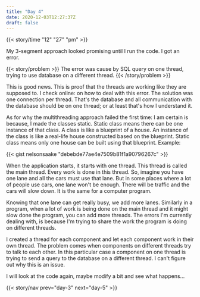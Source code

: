 ```yaml
---
title: "Day 4"
date: 2020-12-03T12:27:37Z
draft: false
---
```


{{< story/time "12" "27" "pm" >}}

My 3-segment approach looked promising until I run the code. I got an error. 

{{< story/problem >}} The error was cause by SQL query on one thread, trying to use database on a different thread. {{< /story/problem >}} 

This is good news. This is proof that the threads are working like they are supposed to. I check online: on how to deal with this error. The solution was one connection per thread. That's the database and all communication with the database should be on one thread; or at least that's how I understand it.  <!--more--> 

As for why the multithreading approach failed the first time: I am certain is because, I made the classes static. Static class means there can be one instance of that class. A class is like a blueprint of a house. An instance of the class is like a real-life house constructed based on the blueprint. Static class means only one house can be built using that blueprint. Example: 

{{< gist nelsonsaake "debebde77ae4e7509b81f1a90796267c" >}}

When the application starts, it starts with one thread. This thread is called the main thread. Every work is done in this thread. So, imagine you have one lane and all the cars must use that lane. But in some places where a lot of people use cars, one lane won't be enough. There will be traffic and the cars will slow down. It is the same for a computer program. 

Knowing that one lane can get really busy, we add more lanes. Similarly in a program, when a lot of work is being done on the main thread and it might slow done the program, you can add more threads. The errors I'm currently dealing with, is because I'm trying to share the work the program is doing on different threads. 

I created a thread for each component and let each component work in their own thread. The problem comes when components on different threads try to talk to each other. In this particular case a component on one thread is trying to send a query to the database on a different thread. I can't figure out why this is an issue.

I will look at the code again, maybe modify a bit and see what happens...

{{< story/nav prev="day-3" next="day-5" >}}

<!-- You can use a QObject of one thread in a different thread without going through the signals and slots.  -->

<!-- My reasoning is, to create a class that just pops up DB connection using the thread-Id as the connection name. In Qt once you are connected to the database in a particular thread, you can simply execute queries (or access it) without connecting to the database every single time. So, if there is a need to have more than one database you need to qualify it. You do that by using a connection name, and the database name. You can go through the documentation to get acquainted. Documentation available at {{< story/link "://doc.qt.io/qt-5/sql-connecting.html" >}}  -->

<!-- {{< story/time "6" "13" "pm" >}}  -->

